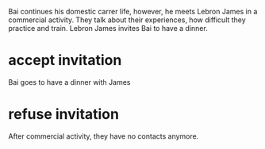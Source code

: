 Bai continues his domestic carrer life, however, he meets Lebron James in a commercial activity. They talk about their experiences, how difficult they practice and train. Lebron James invites Bai to have a dinner.

# accept invitation
Bai goes to have a dinner with James

# refuse invitation
After commercial activity, they have no contacts anymore.
